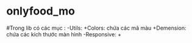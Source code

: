 # onlyfood_mo

#Trong lib có các mục :
    -Utils:
        +Colors: chứa các mã màu
        +Demension: chứa các kích thước màn hình
    -Responsive:
        +
